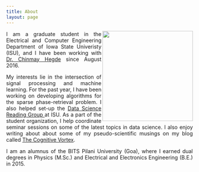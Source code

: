 ```yaml
---
title: About
layout: page
--- 
```


<p style='text-align: justify;'>
<IMG SRC="{{ site.url }}/assets/images/prof.jpg" ALIGN="right" height="244">I am a graduate student in the Electrical and Computer Engineering Department of Iowa State Univeristy (ISU), and I have been working with <a target="_blank" href='http://home.engineering.iastate.edu/~chinmay/'> Dr. Chinmay Hegde</a> since August 2016. </p>

<p style='text-align: justify;'>My interests lie in the intersection of signal processing and machine learning. For the past year, I have been working on 
developing algorithms for the sparse phase-retrieval problem. I also helped set-up 
the <a target="_blank" href='http://dsrg.stuorg.iastate.edu/'> Data Science Reading Group </a> at ISU. As a part of the student organization, I help
coordinate seminar sessions on some of the latest topics in data science. I also enjoy writing about about some of my pseudo-scientific musings on my blog called <a target="_blank" href='https://thecognitivevortex.wordpress.com/'> The Cognitive Vortex</a>. </p>

<p style='text-align: justify;'>I am an alumnus of the BITS Pilani University (Goa), where I earned dual degrees in Physics (M.Sc.) and Electrical and Electronics Engineering (B.E.) in 2015.</p>


